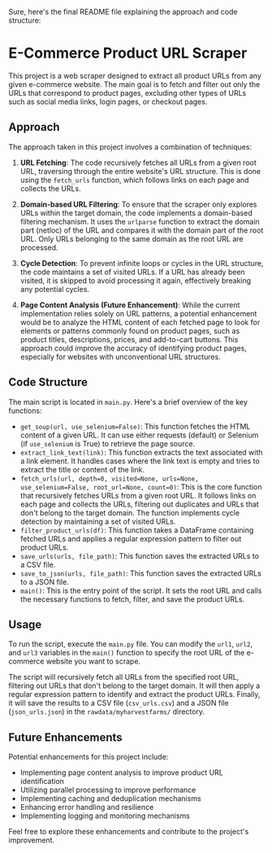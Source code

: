 Sure, here's the final README file explaining the approach and code structure:

# E-Commerce Product URL Scraper

This project is a web scraper designed to extract all product URLs from any given e-commerce website. The main goal is to fetch and filter out only the URLs that correspond to product pages, excluding other types of URLs such as social media links, login pages, or checkout pages.

## Approach

The approach taken in this project involves a combination of techniques:

1. **URL Fetching**: The code recursively fetches all URLs from a given root URL, traversing through the entire website's URL structure. This is done using the `fetch_urls` function, which follows links on each page and collects the URLs.

2. **Domain-based URL Filtering**: To ensure that the scraper only explores URLs within the target domain, the code implements a domain-based filtering mechanism. It uses the `urlparse` function to extract the domain part (netloc) of the URL and compares it with the domain part of the root URL. Only URLs belonging to the same domain as the root URL are processed.

3. **Cycle Detection**: To prevent infinite loops or cycles in the URL structure, the code maintains a set of visited URLs. If a URL has already been visited, it is skipped to avoid processing it again, effectively breaking any potential cycles.

4. **Page Content Analysis (Future Enhancement)**: While the current implementation relies solely on URL patterns, a potential enhancement would be to analyze the HTML content of each fetched page to look for elements or patterns commonly found on product pages, such as product titles, descriptions, prices, and add-to-cart buttons. This approach could improve the accuracy of identifying product pages, especially for websites with unconventional URL structures.

## Code Structure

The main script is located in `main.py`. Here's a brief overview of the key functions:

- `get_soup(url, use_selenium=False)`: This function fetches the HTML content of a given URL. It can use either requests (default) or Selenium (if `use_selenium` is True) to retrieve the page source.
- `extract_link_text(link)`: This function extracts the text associated with a link element. It handles cases where the link text is empty and tries to extract the title or content of the link.
- `fetch_urls(url, depth=0, visited=None, urls=None, use_selenium=False, root_url=None, count=0)`: This is the core function that recursively fetches URLs from a given root URL. It follows links on each page and collects the URLs, filtering out duplicates and URLs that don't belong to the target domain. The function implements cycle detection by maintaining a set of visited URLs.
- `filter_product_urls(df)`: This function takes a DataFrame containing fetched URLs and applies a regular expression pattern to filter out product URLs.
- `save_urls(urls, file_path)`: This function saves the extracted URLs to a CSV file.
- `save_to_json(urls, file_path)`: This function saves the extracted URLs to a JSON file.
- `main()`: This is the entry point of the script. It sets the root URL and calls the necessary functions to fetch, filter, and save the product URLs.

## Usage

To run the script, execute the `main.py` file. You can modify the `url1`, `url2`, and `url3` variables in the `main()` function to specify the root URL of the e-commerce website you want to scrape.

The script will recursively fetch all URLs from the specified root URL, filtering out URLs that don't belong to the target domain. It will then apply a regular expression pattern to identify and extract the product URLs. Finally, it will save the results to a CSV file (`csv_urls.csv`) and a JSON file (`json_urls.json`) in the `rawdata/myharvestfarms/` directory.

## Future Enhancements

Potential enhancements for this project include:

- Implementing page content analysis to improve product URL identification
- Utilizing parallel processing to improve performance
- Implementing caching and deduplication mechanisms
- Enhancing error handling and resilience
- Implementing logging and monitoring mechanisms

Feel free to explore these enhancements and contribute to the project's improvement.